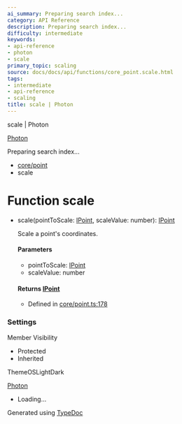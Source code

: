 ```yaml
---
ai_summary: Preparing search index...
category: API Reference
description: Preparing search index...
difficulty: intermediate
keywords:
- api-reference
- photon
- scale
primary_topic: scaling
source: docs/docs/api/functions/core_point.scale.html
tags:
- intermediate
- api-reference
- scaling
title: scale | Photon
---
```

scale | Photon

[Photon](../index.md)




Preparing search index...

* [core/point](../modules/core_point.md)
* scale

# Function scale

* scale(pointToScale: [IPoint](../interfaces/core_schema.IPoint.md), scaleValue: number): [IPoint](../interfaces/core_schema.IPoint.md)

  Scale a point's coordinates.

  #### Parameters

  + pointToScale: [IPoint](../interfaces/core_schema.IPoint.md)
  + scaleValue: number

  #### Returns [IPoint](../interfaces/core_schema.IPoint.md)

  + Defined in [core/point.ts:178](https://github.com/mwhite454/photon/blob/main/packages/photon/src/core/point.ts#L178)

### Settings

Member Visibility

* Protected
* Inherited

ThemeOSLightDark

[Photon](../index.md)

* Loading...

Generated using [TypeDoc](https://typedoc.org/)
